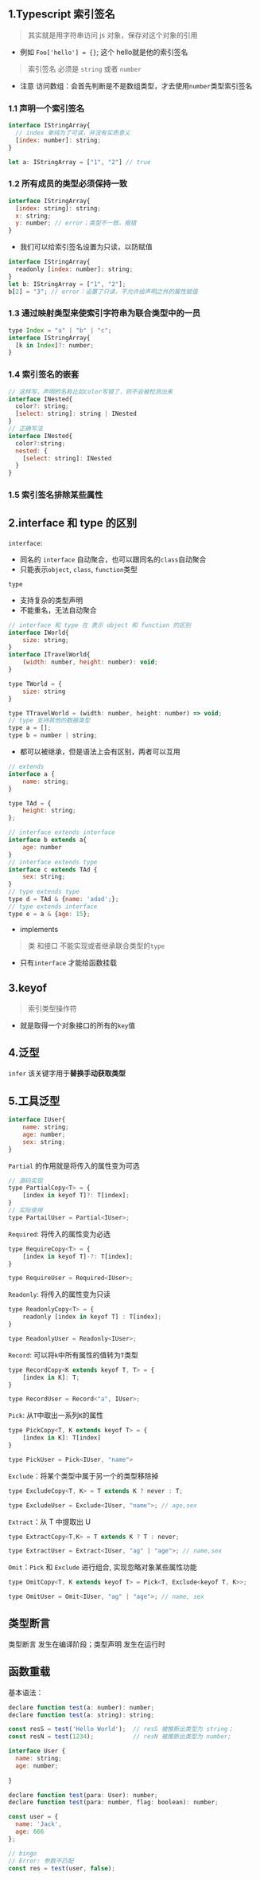 ## 1.Typescript 索引签名
> 其实就是用字符串访问 js 对象，保存对这个对象的引用
* 例如 `Foo['hello'] = {}`; 这个 hello就是他的索引签名
> 索引签名 必须是 `string` 或者 `number`
* 注意 访问数组：会首先判断是不是数组类型，才去使用`number`类型索引签名

### 1.1 声明一个索引签名
```js
interface IStringArray{
  // index 单纯为了可读，并没有实质意义
  [index: number]: string;
}

let a: IStringArray = ["1", "2"] // true
```

### 1.2 所有成员的类型必须保持一致
```js
interface IStringArray{
  [index: string]: string;
  x: string;
  y: number; // error；类型不一致，报错
}
```
* 我们可以给索引签名设置为只读，以防赋值
```js
interface IStringArray{
  readonly [index: number]: string;
}
let b: IStringArray = ["1", "2"];
b[2] = "3"; // error：设置了只读，不允许给声明之外的属性赋值
```

### 1.3 通过映射类型来使索引字符串为联合类型中的一员
```js
type Index = "a" | "b" | "c";
interface IStringArray{
  [k in Index]?: number;
}
```

### 1.4 索引签名的嵌套
```js
// 这样写，声明的名称比如color写错了，则不会被检测出来
interface INested{
  color?: string;
  [select: string]: string | INested
}
// 正确写法
interface INested{
  color?:string;
  nested: {
    [select: string]: INested
  }
}
```

### 1.5 索引签名排除某些属性

## 2.interface 和 type 的区别

`interface`:
* 同名的 `interface` 自动聚合，也可以跟同名的`class`自动聚合
* 只能表示`object`, `class`, `function`类型

`type`
* 支持复杂的类型声明
* 不能重名，无法自动聚合

```js
// interface 和 type 在 表示 object 和 function 的区别
interface IWorld{
    size: string;
}
interface ITravelWorld{
    (width: number, height: number): void; 
}

type TWorld = {
    size: string
}

type TTravelWorld = (width: number, height: number) => void;
// type 支持其他的数据类型
type a = [];
type b = number | string;
```

* 都可以被继承，但是语法上会有区别，两者可以互用

```js
// extends
interface a {
    name: string;
}

type TAd = {
    height: string;
};

// interface extends interface
interface b extends a{
    age: number
}
// interface extends type
interface c extends TAd {
    sex: string;
}
// type extends type
type d = TAd & {name: 'adad';};
// type extends interface
type e = a & {age: 15};
```

* implements
> 类 和接口 不能实现或者继承联合类型的`type`

* 只有`interface` 才能给函数挂载




## 3.keyof
> 索引类型操作符
* 就是取得一个对象接口的所有的`key`值

## 4.泛型

`infer` 该关键字用于**替换手动获取类型**

## 5.工具泛型
```js
interface IUser{
    name: string;
    age: number;
    sex: string;
}
```

`Partial` 的作用就是将传入的属性变为可选
```js
// 源码实现
type PartialCopy<T> = {
    [index in keyof T]?: T[index];
}
// 实际使用
type PartailUser = Partial<IUser>;

```

`Required`: 将传入的属性变为必选
```js
type RequireCopy<T> = {
    [index in keyof T]-?: T[index];
}

type RequireUser = Required<IUser>;
```

`Readonly`: 将传入的属性变为只读
```js
type ReadonlyCopy<T> = {
    readonly [index in keyof T] : T[index];
}

type ReadonlyUser = Readonly<IUser>;
```

`Record`: 可以将`k`中所有属性的值转为`T`类型
```js
type RecordCopy<K extends keyof T, T> = {
    [index in K]: T;
}

type RecordUser = Record<"a", IUser>;
```

`Pick`: 从`T`中取出一系列`K`的属性
```js
type PickCopy<T, K extends keyof T> = {
    [index in K]: T[index]
}

type PickUser = Pick<IUser, "name">
```

`Exclude`：将某个类型中属于另一个的类型移除掉
```js
type ExcludeCopy<T, K> = T extends K ? never : T;

type ExcludeUser = Exclude<IUser, "name">; // age,sex
```

`Extract`：从 T 中提取出 U
```js
type ExtractCopy<T,K> = T extends K ? T : never;

type ExtractUser = Extract<IUser, "ag" | "age">; // name,sex
```

`Omit`：`Pick` 和 `Exclude` 进行组合, 实现忽略对象某些属性功能
```js
type OmitCopy<T, K extends keyof T> = Pick<T, Exclude<keyof T, K>>;

type OmitUser = Omit<IUser, "ag" | "age">; // name, sex
```

## 类型断言
类型断言 发生在编译阶段；类型声明 发生在运行时

## 函数重载
基本语法：
```js
declare function test(a: number): number;
declare function test(a: string): string;

const resS = test('Hello World');  // resS 被推断出类型为 string；
const resN = test(1234);           // resN 被推断出类型为 number;
```

```js
interface User {
  name: string;
  age: number;
  
}

declare function test(para: User): number;
declare function test(para: number, flag: boolean): number;

const user = {
  name: 'Jack',
  age: 666
};

// bingo
// Error: 参数不匹配
const res = test(user, false);
```
